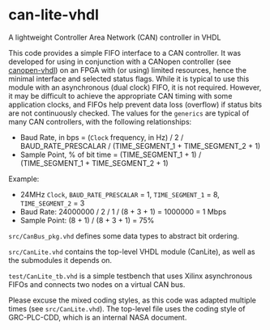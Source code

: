 # can-lite-vhdl
A lightweight Controller Area Network (CAN) controller in VHDL

This code provides a simple FIFO interface to a CAN controller. It was developed for using in conjunction with a CANopen controller (see [canopen-vhdl](https://github.com/bggardner/canopen-vhdl)) on an FPGA with (or using) limited resources, hence the minimal interface and selected status flags.  While it is typical to use this module with an asynchronous (dual clock) FIFO, it is not required.  However, it may be difficult to achieve the appropriate CAN timing with some application clocks, and FIFOs help prevent data loss (overflow) if status bits are not continuously checked.  The values for the `generics` are typical of many CAN controllers, with the following relationships:

* Baud Rate, in bps = (`Clock` frequency, in Hz) / 2 / BAUD_RATE_PRESCALAR / (TIME_SEGMENT_1 + TIME_SEGMENT_2 + 1)
* Sample Point, % of bit time = (TIME_SEGMENT_1 + 1) / (TIME_SEGMENT_1 + TIME_SEGMENT_2 + 1)

Example:
* 24MHz `Clock`, `BAUD_RATE_PRESCALAR` = 1, `TIME_SEGMENT_1` = 8, `TIME_SEGMENT_2` = 3
* Baud Rate: 24000000 / 2 / 1 / (8 + 3 + 1) = 1000000 = 1 Mbps
* Sample Point: (8 + 1) / (8 + 3 + 1) = 75%

`src/CanBus_pkg.vhd` defines some data types to abstract bit ordering.

`src/CanLite.vhd` contains the top-level VHDL module (CanLite), as well as the submodules it depends on.

`test/CanLite_tb.vhd` is a simple testbench that uses Xilinx asynchronous FIFOs and connects two nodes on a virtual CAN bus.

Please excuse the mixed coding styles, as this code was adapted multiple times (see `src/CanLite.vhd`).  The top-level file uses the coding style of GRC-PLC-CDD, which is an internal NASA document.
